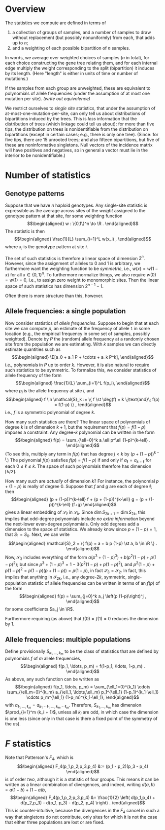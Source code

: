 
# Overview

The statistics we compute are defined in terms of

1. a collection of groups of samples, and a number of samples to draw without replacement (but possibly nonuniformly) from each, that adds up to $n$;
2. and a weighting of each possible bipartition of $n$ samples.

In words, we average over weighted choices of samples ($n$ in total),
for each choice constructing the gene tree relating them,
and for each internal edge multiply the weight corresponding to the split (bipartition) it induces by its length.
(Here "length" is either in units of time or number of mutations.)

If the samples from each group are unweighted,
these are equivalent to polynomials of allele frequencies
(under the assumption of at most one mutation per site).
*(write out equivalence)*

We restrict ourselves to *single site* statistics,
that under the assumption of at-most-one-mutation-per-site,
can only tell us about distributions of bipartitions induced by the trees.
This is *less* information that the distribution of trees
(which linkage could tell us about):
for more than five tips, the distribution on trees is nonidentifiable from the distribution on bipartitions
(except in certain cases; e.g., there is only one tree).
(Since: for five tips, there are 15 unrooted trees; and also fifteen bipartitions,
but five of these are noninformative singletons.
Null vectors of the incidence matrix will have positives and negatives,
so in general a vector must lie in the interior to be nonidentifiable.)


# Number of statistics

## Genotype patterns

Suppose that we have $n$ haploid genotypes.
Any single-site statistic is expressible as the average across sites
of the *weight* assigned to the genotype pattern at that site,
for some weighting function
$$\begin{aligned}
    w : \{0,1\}^n \to \R .
\end{aligned}$$
The statistic is then
$$\begin{aligned}
    \frac{1}{L} \sum_{i=1}^L w(x_i) ,
\end{aligned}$$
where $x_i$ is the genotype pattern at site $i$.

The set of such statistics is therefore a linear space of dimension $2^n$.
However, since the assignment of alleles to 0 and 1 is arbitrary,
we furthermore want the weighting function to be *symmetric*, 
i.e., $w(x) = w(1-x)$ for all $x \in \{0,1\}^n$.
To furthermore normalize things, we also require $w(0) = w(1) = 0$, i.e.,
to assign zero weight to monomorphic sites.
Then the linear space of such statistics has dimension $2^{n-1}-1$.

Often there is more structure than this, however.

## Allele frequencies: a single population

Now consider statistics of *allele frequencies*.
Suppose to begin that at each site we can compute $p$,
an estimate of the frequency of allele `1` in some location
(e.g., the empirical frequency in some set of samples, possibly weighted).
Denote by $P$ the (random) allele frequency at a randomly chosen site
from the population we are estimating.
With $k$ samples we can directly estimate quantities such as
$$\begin{aligned}
    \E[a_0 + a_1 P + \cdots + a_k P^k],
\end{aligned}$$
i.e., polynomials in $P$ up to order $k$.
However, it is also natural to require such statistics to be symmetric.
To formalize this, we consider statistics of allele frequency of the form
$$\begin{aligned}
    \frac{1}{L} \sum_{i=1}^L f(p_i),    
\end{aligned}$$
where $p_i$ is the allele frequency at site $i$, and
$$\begin{aligned}
    f \in \mathcal{S}_k := \{ f \st \deg(f) = k \;\text{and}\; f(p) = f(1-p) \} ,
\end{aligned}$$
i.e., $f$ is a symmetric polynomial of degree $k$.

How many such statistics are there?
The linear space of polynomials of degree $k$ is of dimension $k+1$, 
but the requirement that $f(p) = f(1-p)$ imposes a constraint.
Any degree-$k$ polynomial can be written in the form
$$\begin{aligned}
    f(p) = \sum_{\ell=0}^k a_\ell p^\ell (1-p)^{k-\ell} .
\end{aligned}$$
(To see this, multiply any term in $f(p)$ that has degree $j < k$ by $(p + (1-p))^{k-j}$.)
The polynomial $f(p)$ satisfies $f(p) = f(1-p)$ if and only if $a_\ell = a_{k-\ell}$
for each $0 \le \ell \le k$.
The space of such polynomials therefore has dimension $\lceil k/2 \rceil$.

How many such are *actually* of dimension $k$?
For instance, the polynomial $p + (1-p)$ is really of degree 0.
Suppose that $f$ and $g$ are each of degree $\ell$; then
$$\begin{aligned}
    (p + (1-p))^{k-\ell} f + (p + (1-p))^{k-\ell} g = (p + (1-p))^{k-\ell} (f+g)
\end{aligned}$$
gives a linear embedding of $\mathcal{S}_\ell$ in $\mathcal{S}_k$.
Since $\dim S_{2k+1} = \dim S_{2k}$, this implies that odd-degree polynomials include *no extra information*
beyond the next-lower even-degree polynomials.
Only odd degrees add a dimension to the space of statistics.
We already know since $p + (1-p) = 1$, that $S_1 = S_0$.
Next, we can write
$$\begin{aligned}
    \mathcal{S}_2 = \{ f(p) = a + b p (1-p) \st a, b \in \R \} .
\end{aligned}$$
Now, $\mathcal{S}_3$ includes everything of the form $a (p^3 + (1-p)^3) + b (p^2 (1-p) + p (1-p)^2)$;
but since $p^3 + (1-p)^3 = 1 - 3 (p^2 (1-p) + p (1-p)^2)$,
and $p^2 (1-p) + p (1-p)^2 = p (1-p)(p + (1-p)) = p(1-p)$,
in fact $\mathcal{S}_3 = \mathcal{S}_2$.
In fact, this implies that anything in $\mathcal{S}_{2k}$,
i.e., any degree-$2k$, symmetric, single-population statistic of allele frequencies 
can be written in terms of an $f(p)$ of the form
$$\begin{aligned}
    f(p) = \sum_{j=0}^k a_j \left(p (1-p)\right)^j ,
\end{aligned}$$
for some coefficients $a_j \in \R$.

Furthermore requiring (as above) that $f(0) = f(1) = 0$ reduces the dimension by 1.

## Allele frequencies: multiple populations

Define provisionally $S_{k_1, \ldots, k_m}$ to be the class of statistics 
that are defined by polynomials $f$ of $m$ allele frequencies,
$$\begin{aligned}
    f(p_1, \ldots, p_m) = f(1-p_1, \ldots, 1-p_m) .
\end{aligned}$$
As above, any such function can be written as
$$\begin{aligned}
    f(p_1, \ldots, p_m) = \sum_{\ell_1=0}^{k_1} \cdots \sum_{\ell_m=0}^{k_m} a_{\ell_1, \ldots,\ell_m} p_1^{\ell_1} (1-p_1)^{k_1-\ell_1} \cdots p_m^{\ell_1} (1-p_m)^{k_1-\ell_1},
\end{aligned}$$
with $a_{\ell_1, \ldots, \ell_m} = a_{k_1-\ell_1, \ldots, k_m-\ell_m}$.
Therefore, $S_{k_1, \ldots, k_m}$ has dimension $\prod_{i=1}^m (k_i + 1)$,
unless all $k_i$ are odd, in which case the dimension is one less
(since only in that case is there a fixed point of the symmetry of the $a$s).

# $F$ statistics

Note that Patterson's $F_4$, which is
$$\begin{aligned}
    F_4(p_1,p_2;p_3,p_4) 
    &:= (p_1 - p_2)(p_3 - p_4)
\end{aligned}$$
is of order *two*, although it is a statistic of four groups.
This means it can be written as a linear combination of divergences,
and indeed, writing $d(a,b) = a(1-b) + (1-a)b$,
$$\begin{aligned}
    F_4(p_1,p_2;p_3,p_4)
    &=
    \frac{1}{2} \left( d(p_1,p_4) + d(p_2,p_3) - d(p_1, p_3) - d(p_2, p_4) \right) .
\end{aligned}$$
This is counter-intuitive, because the divergences in the $F_4$ cancel in such a way that singletons do not contribute,
only sites for which it is not the case that either three populations are lost or are fixed.
